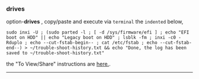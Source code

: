 ### drives
option-**drives** , copy/paste and execute via `terminal` the `indented` below,

`sudo inxi -U ; (sudo parted -l ; [ -d /sys/firmware/efi ] ; echo "EFI boot on HDD" || echo "Legacy boot on HDD" ; lsblk -fm ; inxi -c0 -Rduplo ; echo --cut-fstab-begin-- ; cat /etc/fstab ; echo --cut-fstab-end--) > ~/trouble-shoot-history.txt && echo "Done, the log has been saved to ~/trouble-shoot-history.txt"`

the "To View/Share" instructions are [here.](https://github.com/two-dogs/the-kennel/blob/master/to-share.md).
***

